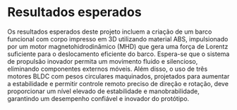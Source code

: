 # Resultados esperados
Os resultados esperados deste projeto incluem a criação de um barco funcional com corpo impresso em 3D utilizando material ABS, impulsionado por um motor magnetohidrodinâmico (MHD) que gera uma força de Lorentz suficiente para o deslocamento eficiente do barco. Espera-se que o sistema de propulsão inovador permita um movimento fluido e silencioso, eliminando componentes externos móveis. Além disso, o uso de três motores BLDC com pesos circulares maquinados, projetados para aumentar a estabilidade e permitir controle remoto preciso de direção e rotação, deve proporcionar um nível elevado de estabilidade e manobrabilidade, garantindo um desempenho confiável e inovador do protótipo.
